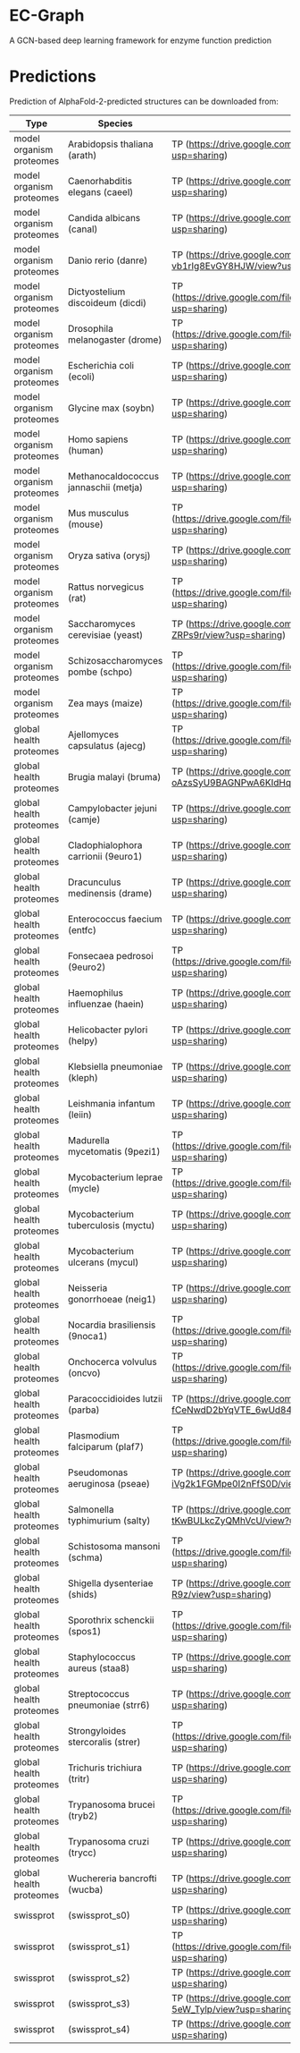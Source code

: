 # EC-Graph
A GCN-based deep learning framework for enzyme function prediction




# Predictions
Prediction of AlphaFold-2-predicted structures can be downloaded from:

| Type | Species | TP |
| --- | --- | --- |
| model organism proteomes | Arabidopsis thaliana (arath) | TP (https://drive.google.com/file/d/1Sp2n9hhEHJ_t3cHdATUG5jGr2XEoru6B/view?usp=sharing) |
| model organism proteomes | Caenorhabditis elegans (caeel) | TP (https://drive.google.com/file/d/1R6aokA3P5aB9o2lhTyyfMd11ipyZcagz/view?usp=sharing) |
| model organism proteomes | Candida albicans (canal) | TP (https://drive.google.com/file/d/1R03E6M092uKAKlAcQ3e1DXij_s0foxRc/view?usp=sharing) |
| model organism proteomes | Danio rerio (danre) | TP (https://drive.google.com/file/d/1QsqJiLZTTdM1Q0m_-vb1rIg8EvGY8HJW/view?usp=sharing) |
| model organism proteomes | Dictyostelium discoideum (dicdi) | TP (https://drive.google.com/file/d/1QxPnb4NXgq5hEPph5_OdZchDPXAtHGnF/view?usp=sharing) |
| model organism proteomes | Drosophila melanogaster (drome) | TP (https://drive.google.com/file/d/1RHmto3CdlhCdWL4402JcoOZokYqVgD49/view?usp=sharing) |
| model organism proteomes | Escherichia coli (ecoli) | TP (https://drive.google.com/file/d/1QolcnmQsIjJKFMfpqzGffqVeNFlUbxMx/view?usp=sharing) |
| model organism proteomes | Glycine max (soybn) | TP (https://drive.google.com/file/d/1R-k0tkL4TJmWi8wWziqlvFksqsnadLFG/view?usp=sharing) |
| model organism proteomes | Homo sapiens (human) | TP (https://drive.google.com/file/d/1PSEXFPr0TU-yBvAtFfcnMyDe-lRVaPXx/view?usp=sharing) |
| model organism proteomes | Methanocaldococcus jannaschii (metja) | TP (https://drive.google.com/file/d/1R6zBrMfuUfC4qHK8Ej552hMseUmptfz3/view?usp=sharing) |
| model organism proteomes | Mus musculus (mouse) | TP (https://drive.google.com/file/d/1RRkRKReNiqvDZnf6Z6DBgMAYpCzALFYb/view?usp=sharing) |
| model organism proteomes | Oryza sativa (orysj) | TP (https://drive.google.com/file/d/1SbU8lUFvjzYmDAapAq90wRJxIAlTPCkJ/view?usp=sharing) |
| model organism proteomes | Rattus norvegicus (rat) | TP (https://drive.google.com/file/d/1PTkk8rMpvmskBpOElpMmiTz0mdmcP78N/view?usp=sharing) |
| model organism proteomes | Saccharomyces cerevisiae (yeast) | TP (https://drive.google.com/file/d/1QepL3k0NB64o15cabgn9X65eY-ZRPs9r/view?usp=sharing) |
| model organism proteomes | Schizosaccharomyces pombe (schpo) | TP (https://drive.google.com/file/d/1R2zbg7U8Bo62NKqGO9vmjuHAV4568kDY/view?usp=sharing) |
| model organism proteomes | Zea mays (maize) | TP (https://drive.google.com/file/d/1S8mGsm03THDLfTDcUkrSHnrcTEZawrmn/view?usp=sharing) |
| global health proteomes | Ajellomyces capsulatus (ajecg) | TP (https://drive.google.com/file/d/1S7NlCT53nxuZEe15GH19WG4y3YG1slRb/view?usp=sharing) |
| global health proteomes | Brugia malayi (bruma) | TP (https://drive.google.com/file/d/1S0MCePQ-oAzsSyU9BAGNPwA6KIdHq1Ox/view?usp=sharing) |
| global health proteomes | Campylobacter jejuni (camje) | TP (https://drive.google.com/file/d/1PzRTT4TQt_QAwoScAnAnflt7bQG56hcj/view?usp=sharing) |
| global health proteomes | Cladophialophora carrionii (9euro1) | TP (https://drive.google.com/file/d/1RRqgqdMm_C6n_ueyZYXftt3-TyHT0_7T/view?usp=sharing) |
| global health proteomes | Dracunculus medinensis (drame) | TP (https://drive.google.com/file/d/1SsFh8XfK5Jj8s8IKmRBYjSIQvW2hvYbN/view?usp=sharing) |
| global health proteomes | Enterococcus faecium (entfc) | TP (https://drive.google.com/file/d/1SBUEElCG_wCxA5cIz-0z_9iFWMLBQ0Kj/view?usp=sharing) |
| global health proteomes | Fonsecaea pedrosoi (9euro2) | TP (https://drive.google.com/file/d/1SXPwMd9iy6cve4hI4dB7FDTL7g00aTS3/view?usp=sharing) |
| global health proteomes | Haemophilus influenzae (haein) | TP (https://drive.google.com/file/d/1Q1iHI5saCpyyIKDhaTz0ZRyQ2CnyuqHK/view?usp=sharing) |
| global health proteomes | Helicobacter pylori (helpy) | TP (https://drive.google.com/file/d/1SB9_xROJA_FDp0V_t11tFbolzv4W0pPC/view?usp=sharing) |
| global health proteomes | Klebsiella pneumoniae (kleph) | TP (https://drive.google.com/file/d/1RE5X_g20iNl0dHffCBBZ8JKYT7PjloaY/view?usp=sharing) |
| global health proteomes | Leishmania infantum (leiin) | TP (https://drive.google.com/file/d/1RhSrFljrUuympP26ZGIxwS-xqhEQLnV_/view?usp=sharing) |
| global health proteomes | Madurella mycetomatis (9pezi1) | TP (https://drive.google.com/file/d/1R4ChBCUeQwGk3jsKtq1lsqZUXzBMZqee/view?usp=sharing) |
| global health proteomes | Mycobacterium leprae (mycle) | TP (https://drive.google.com/file/d/1RvL5Nx62Plgwn43szD02gpAGgHM8OzZp/view?usp=sharing) |
| global health proteomes | Mycobacterium tuberculosis (myctu) | TP (https://drive.google.com/file/d/1Qwavj2EN72FFIq4L5zdRkPitvCTVZgl6/view?usp=sharing) |
| global health proteomes | Mycobacterium ulcerans (mycul) | TP (https://drive.google.com/file/d/1RZzXs51ItyQPqcyM0Z2WI9LcU9337qzf/view?usp=sharing) |
| global health proteomes | Neisseria gonorrhoeae (neig1) | TP (https://drive.google.com/file/d/1QuEHq7mHx5kqzq8vehvqpjnhkHnxFje4/view?usp=sharing) |
| global health proteomes | Nocardia brasiliensis (9noca1) | TP (https://drive.google.com/file/d/1SKu3d9xyzEz0RzOwDcms8rNmCGF1bjHN/view?usp=sharing) |
| global health proteomes | Onchocerca volvulus (oncvo) | TP (https://drive.google.com/file/d/1QBmYj0926q0yDSuQvLcLxYNo72HWq4XJ/view?usp=sharing) |
| global health proteomes | Paracoccidioides lutzii (parba) | TP (https://drive.google.com/file/d/1PV4F-fCeNwdD2bYqVTE_6wUd84ZKPmol/view?usp=sharing) |
| global health proteomes | Plasmodium falciparum (plaf7) | TP (https://drive.google.com/file/d/1R45xvyTaDtIUVMTb5QLGeu_21TWNhTrs/view?usp=sharing) |
| global health proteomes | Pseudomonas aeruginosa (pseae) | TP (https://drive.google.com/file/d/1SRpWa1MdoQF-iVg2k1FGMpe0I2nFfS0D/view?usp=sharing) |
| global health proteomes | Salmonella typhimurium (salty) | TP (https://drive.google.com/file/d/1Sskan7uoZ5yM4Mh-tKwBULkcZyQMhVcU/view?usp=sharing) |
| global health proteomes | Schistosoma mansoni (schma) | TP (https://drive.google.com/file/d/1RNZYhW7OJ8BeEzNhBTaADF3lPdENoCxh/view?usp=sharing) |
| global health proteomes | Shigella dysenteriae (shids) | TP (https://drive.google.com/file/d/1R6jMOWRxRZ2ge5XYZXq_pr__Fo_g-R9z/view?usp=sharing) |
| global health proteomes | Sporothrix schenckii (spos1) | TP (https://drive.google.com/file/d/1Q5IMTgCzLHCvVx78qk47MWEYr748wzmO/view?usp=sharing) |
| global health proteomes | Staphylococcus aureus (staa8) | TP (https://drive.google.com/file/d/1QstlMBFHJmbN5vtEzrl3035uFr7gUFZh/view?usp=sharing) |
| global health proteomes | Streptococcus pneumoniae (strr6) | TP (https://drive.google.com/file/d/1QU3FkTt2twIwqPKmtgekM48IizoQcT8n/view?usp=sharing) |
| global health proteomes | Strongyloides stercoralis (strer) | TP (https://drive.google.com/file/d/1RPDJ98MRMqqEhBA3Ha3H_rEpF3qOfZZh/view?usp=sharing) |
| global health proteomes | Trichuris trichiura (tritr) | TP (https://drive.google.com/file/d/1SBiUjZgEth7YAE4treOvZeHetNIH0fcK/view?usp=sharing) |
| global health proteomes | Trypanosoma brucei (tryb2) | TP (https://drive.google.com/file/d/1SPbkKR7UJwmmRZPyyryaTYgoJVcGHPcS/view?usp=sharing) |
| global health proteomes | Trypanosoma cruzi (trycc) | TP (https://drive.google.com/file/d/1SD7koIeeIZhs4366UZmn-a3A5_rSk8LJ/view?usp=sharing) |
| global health proteomes | Wuchereria bancrofti (wucba) | TP (https://drive.google.com/file/d/1Pziuc3C8wKVbrcYQeoPGgT6jhxps6qEO/view?usp=sharing) |
| swissprot |  (swissprot_s0) | TP (https://drive.google.com/file/d/1RhtcvXCvfHaWmg6-AQgo3kzB_ow4zjxh/view?usp=sharing) |
| swissprot |  (swissprot_s1) | TP (https://drive.google.com/file/d/1PqCFKsmm1O2vkOmHROx312AdEfT41kaD/view?usp=sharing) |
| swissprot |  (swissprot_s2) | TP (https://drive.google.com/file/d/1PgEkCD_vIc5IKYAxpjISdqkVp9tM0iit/view?usp=sharing) |
| swissprot |  (swissprot_s3) | TP (https://drive.google.com/file/d/1SaO4MsrX6wEXk62KU3dCmMq-5eW_Tylp/view?usp=sharing) |
| swissprot |  (swissprot_s4) | TP (https://drive.google.com/file/d/1S3yeyijejfA5lVLVfiMgSbNpiawEFLbE/view?usp=sharing) |
